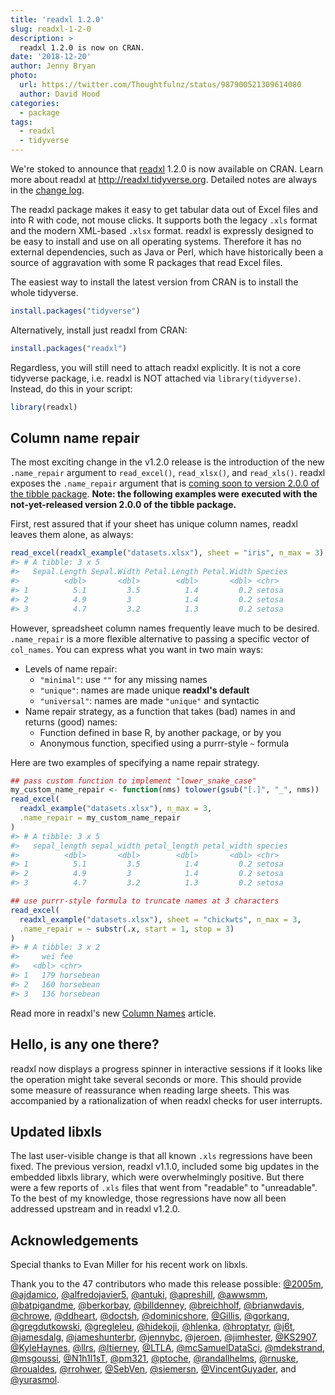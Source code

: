 ```yaml
---
title: 'readxl 1.2.0'
slug: readxl-1-2-0
description: > 
  readxl 1.2.0 is now on CRAN.
date: '2018-12-20'
author: Jenny Bryan
photo:
  url: https://twitter.com/Thoughtfulnz/status/987900521309614080
  author: David Hood
categories:
  - package
tags:
  - readxl
  - tidyverse
---
```




We're stoked to announce that [readxl](http://readxl.tidyverse.org) 1.2.0 is now available on CRAN. Learn more about readxl at <http://readxl.tidyverse.org>. Detailed notes are always in the [change log](https://readxl.tidyverse.org/news/index.html#readxl-1-2-0).

The readxl package makes it easy to get tabular data out of Excel files and into R with code, not mouse clicks. It supports both the legacy `.xls` format and the modern XML-based `.xlsx` format. readxl is expressly designed to be easy to install and use on all operating systems. Therefore it has no external dependencies, such as Java or Perl, which have historically been a source of aggravation with some R packages that read Excel files.

The easiest way to install the latest version from CRAN is to install the whole tidyverse.


```r
install.packages("tidyverse")
```

Alternatively, install just readxl from CRAN:


```r
install.packages("readxl")
```

Regardless, you will still need to attach readxl explicitly. It is not a core tidyverse package, i.e. readxl is NOT attached via `library(tidyverse)`. Instead, do this in your script:


```r
library(readxl)
```

## Column name repair

The most exciting change in the v1.2.0 release is the introduction of the new `.name_repair` argument to `read_excel()`, `read_xlsx()`, and `read_xls()`. readxl exposes the `.name_repair` argument that is [coming soon to version 2.0.0 of the tibble package](https://www.tidyverse.org/articles/2018/11/tibble-2.0.0-pre-announce/). **Note: the following examples were executed with the not-yet-released version 2.0.0 of the tibble package.**

First, rest assured that if your sheet has unique column names, readxl leaves them alone, as always:


```r
read_excel(readxl_example("datasets.xlsx"), sheet = "iris", n_max = 3)
#> # A tibble: 3 x 5
#>   Sepal.Length Sepal.Width Petal.Length Petal.Width Species
#>          <dbl>       <dbl>        <dbl>       <dbl> <chr>  
#> 1          5.1         3.5          1.4         0.2 setosa 
#> 2          4.9         3            1.4         0.2 setosa 
#> 3          4.7         3.2          1.3         0.2 setosa
```

However, spreadsheet column names frequently leave much to be desired. `.name_repair` is a more flexible alternative to passing a specific vector of `col_names`. You can express what you want in two main ways:

  * Levels of name repair:
    - `"minimal"`: use `""` for any missing names
    - `"unique"`: names are made unique **readxl's default**
    - `"universal"`: names are made `"unique"` and syntactic
  * Name repair strategy, as a function that takes (bad) names in and returns (good) names:
    - Function defined in base R, by another package, or by you
    - Anonymous function, specified using a purrr-style `~` formula

Here are two examples of specifying a name repair strategy.


```r
## pass custom function to implement "lower_snake_case"
my_custom_name_repair <- function(nms) tolower(gsub("[.]", "_", nms))
read_excel(
  readxl_example("datasets.xlsx"), n_max = 3,
  .name_repair = my_custom_name_repair
)
#> # A tibble: 3 x 5
#>   sepal_length sepal_width petal_length petal_width species
#>          <dbl>       <dbl>        <dbl>       <dbl> <chr>  
#> 1          5.1         3.5          1.4         0.2 setosa 
#> 2          4.9         3            1.4         0.2 setosa 
#> 3          4.7         3.2          1.3         0.2 setosa

## use purrr-style formula to truncate names at 3 characters
read_excel(
  readxl_example("datasets.xlsx"), sheet = "chickwts", n_max = 3,
  .name_repair = ~ substr(.x, start = 1, stop = 3)
)
#> # A tibble: 3 x 2
#>     wei fee      
#>   <dbl> <chr>    
#> 1   179 horsebean
#> 2   160 horsebean
#> 3   136 horsebean
```

Read more in readxl's new [Column Names](https://readxl.tidyverse.org/articles/articles/column-names.html) article.

## Hello, is any one there?

readxl now displays a progress spinner in interactive sessions if it looks like the operation might take several seconds or more. This should provide some measure of reassurance when reading large sheets. This was accompanied by a rationalization of when readxl checks for user interrupts.

## Updated libxls

The last user-visible change is that all known `.xls` regressions have been fixed. The previous version, readxl v1.1.0, included some big updates in the embedded libxls library, which were overwhelmingly positive. But there were a few reports of `.xls` files that went from "readable" to "unreadable". To the best of my knowledge, those regressions have now all been addressed upstream and in readxl v1.2.0.

## Acknowledgements

Special thanks to Evan Miller for his recent work on libxls.

Thank you to the 47 contributors who made this release possible: [&#x0040;2005m](https://github.com/2005m), [&#x0040;ajdamico](https://github.com/ajdamico), [&#x0040;alfredojavier5](https://github.com/alfredojavier5), [&#x0040;antuki](https://github.com/antuki), [&#x0040;apreshill](https://github.com/apreshill), [&#x0040;awwsmm](https://github.com/awwsmm), [&#x0040;batpigandme](https://github.com/batpigandme), [&#x0040;berkorbay](https://github.com/berkorbay), [&#x0040;billdenney](https://github.com/billdenney), [&#x0040;breichholf](https://github.com/breichholf), [&#x0040;brianwdavis](https://github.com/brianwdavis), [&#x0040;chrowe](https://github.com/chrowe), [&#x0040;ddheart](https://github.com/ddheart), [&#x0040;doctsh](https://github.com/doctsh), [&#x0040;dominicshore](https://github.com/dominicshore), [&#x0040;Gillis](https://github.com/Gillis), [&#x0040;gorkang](https://github.com/gorkang), [&#x0040;gregdutkowski](https://github.com/gregdutkowski), [&#x0040;gregleleu](https://github.com/gregleleu), [&#x0040;hidekoji](https://github.com/hidekoji), [&#x0040;hlenka](https://github.com/hlenka), [&#x0040;hroptatyr](https://github.com/hroptatyr), [&#x0040;j6t](https://github.com/j6t), [&#x0040;jamesdalg](https://github.com/jamesdalg), [&#x0040;jameshunterbr](https://github.com/jameshunterbr), [&#x0040;jennybc](https://github.com/jennybc), [&#x0040;jeroen](https://github.com/jeroen), [&#x0040;jimhester](https://github.com/jimhester), [&#x0040;KS2907](https://github.com/KS2907), [&#x0040;KyleHaynes](https://github.com/KyleHaynes), [&#x0040;llrs](https://github.com/llrs), [&#x0040;ltierney](https://github.com/ltierney), [&#x0040;LTLA](https://github.com/LTLA), [&#x0040;mcSamuelDataSci](https://github.com/mcSamuelDataSci), [&#x0040;mdekstrand](https://github.com/mdekstrand), [&#x0040;msgoussi](https://github.com/msgoussi), [&#x0040;N1h1l1sT](https://github.com/N1h1l1sT), [&#x0040;pm321](https://github.com/pm321), [&#x0040;ptoche](https://github.com/ptoche), [&#x0040;randallhelms](https://github.com/randallhelms), [&#x0040;rnuske](https://github.com/rnuske), [&#x0040;roualdes](https://github.com/roualdes), [&#x0040;rrohwer](https://github.com/rrohwer), [&#x0040;SebVen](https://github.com/SebVen), [&#x0040;siemersn](https://github.com/siemersn), [&#x0040;VincentGuyader](https://github.com/VincentGuyader), and [&#x0040;yurasmol](https://github.com/yurasmol).
